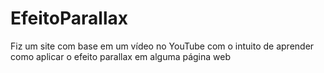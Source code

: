 # EfeitoParallax
Fiz um site com base em um vídeo no YouTube com o intuito de aprender como aplicar o efeito parallax em alguma página web
